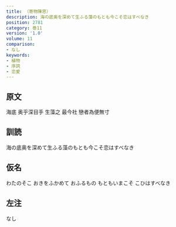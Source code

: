 ```yaml
---
title: （寄物陳思）
description: 海の底奥を深めて生ふる藻のもとも今こそ恋はすべなき
position: 2781
category: 巻11
version: '1.0'
volume: 11
comparison:
- なし
keywords:
- 植物
- 序詞
- 恋愛
---
```


## 原文

海底 奥乎深目手 生藻之 最今社 戀者為便無寸

## 訓読

海の底奥を深めて生ふる藻のもとも今こそ恋はすべなき

## 仮名

わたのそこ おきをふかめて おふるもの もともいまこそ こひはすべなき

## 左注

なし
